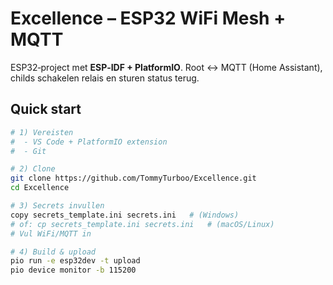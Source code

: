 # Excellence – ESP32 WiFi Mesh + MQTT

ESP32‑project met **ESP‑IDF + PlatformIO**. Root ↔ MQTT (Home Assistant), childs schakelen relais en sturen status terug.

## Quick start
```bash
# 1) Vereisten
#  - VS Code + PlatformIO extension
#  - Git

# 2) Clone
git clone https://github.com/TommyTurboo/Excellence.git
cd Excellence

# 3) Secrets invullen
copy secrets_template.ini secrets.ini   # (Windows)
# of: cp secrets_template.ini secrets.ini   # (macOS/Linux)
# Vul WiFi/MQTT in

# 4) Build & upload
pio run -e esp32dev -t upload
pio device monitor -b 115200
